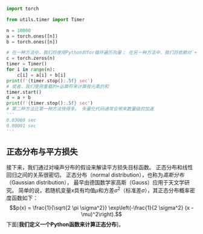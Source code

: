 ```python
import torch

from utils.timer import Timer

n = 10000
a = torch.ones([n])
b = torch.ones([n])

# 在一种方法中，我们将使用Python的for循环遍历向量； 在另一种方法中，我们将依赖对`+`的调用。
c = torch.zeros(n)
timer = Timer()
for i in range(n):
    c[i] = a[i] + b[i]
print(f'{timer.stop():.5f} sec')
# 或者，我们使用重载的+运算符来计算按元素的和
timer.start()
d = a + b
print(f'{timer.stop():.5f} sec')
# 第二种方法比第一种方法快得多。 矢量化代码通常会带来数量级的加速
'''
0.03080 sec
0.00001 sec
'''
```

## 正态分布与平方损失
接下来，我们通过对噪声分布的假设来解读平方损失目标函数。
正态分布和线性回归之间的关系很密切。
正态分布（normal distribution），也称为*高斯分布*（Gaussian distribution），
最早由德国数学家高斯（Gauss）应用于天文学研究。
简单的说，若随机变量$x$具有均值$\mu$和方差$\sigma^2$（标准差$\sigma$），其正态分布概率密度函数如下：
$$p(x) = \frac{1}{\sqrt{2 \pi \sigma^2}} \exp\left(-\frac{1}{2 \sigma^2} (x - \mu)^2\right).$$
下面\[**我们定义一个Python函数来计算正态分布**]。


